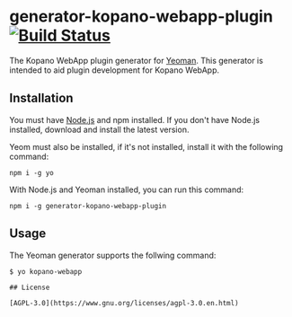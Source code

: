 # generator-kopano-webapp-plugin [![Build Status](https://secure.travis-ci.org/jelly/generator-kopano-webapp-plugin.png?branch=master)](https://travis-ci.org/jelly/generator-kopano-webapp-plugin)

The Kopano WebApp plugin generator for [Yeoman](http://yeoman.io). This generator is intended to aid plugin development for Kopano WebApp.

## Installation

You must have [Node.js](http://nodejs.org) and npm installed. If you don't have Node.js installed, download and install the latest version.

Yeom must also be installed, if it's not installed, install it with the following command:

```
npm i -g yo
```

With Node.js and Yeoman installed, you can run this command:

```
npm i -g generator-kopano-webapp-plugin
```

## Usage

The Yeoman generator supports the follwing command:

```
$ yo kopano-webapp

## License

[AGPL-3.0](https://www.gnu.org/licenses/agpl-3.0.en.html)
